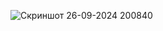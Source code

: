 ![Скриншот 26-09-2024 200840](https://github.com/user-attachments/assets/63658fc3-f073-4406-b0fc-07271a7a3339)
